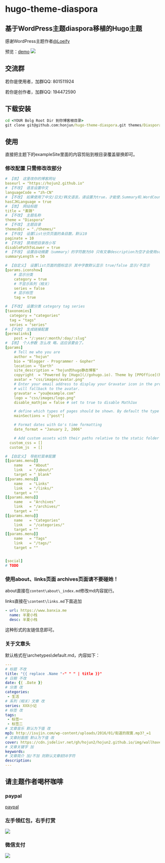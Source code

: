 # hugo-theme-diaspora
## 基于WordPress主题diaspora移植的Hugo主题
感谢WordPress主题作者[@Loeify](https://github.com/LoeiFy/Diaspora)

预览：[demo](https://diaspora.hojun.cn/)
![](https://cdn.jsdelivr.net/gh/hojun2/hojun2.github.io/img/diaspora.jpg)

## 交流群
若你是使用者，加群QQ: 801511924

若你是创作者，加群QQ: 194472590

## 下载安装
```cmd
cd <YOUR Bolg Root Dir 到你博客根目录>
git clone git@github.com:honjun/hugo-theme-diaspora.git themes/Diaspora
```

## 使用

直接把主题下的exampleSite里面的内容剪贴到根目录覆盖替换即可。

### 修改配置 只需修改改部分
```yml
# 【改】 这里改你的博客网址
baseurl = "https://hojun2.github.io"
# 【不改】 语言设置中文 
languageCode = "zh-CN"
# 【不改】 如果使用了中文/日文/韩文语言。请设置为true，才能使.Summary和.WordCount正确执行
hasCJKLanguage = true
# 【改】 网站标题
title = "素锦"
# 【不改】 主题名称
theme = "Diaspora"
# 【不改】 主题目录
themesDir = "./themes/"
# 【不改】 设置list分页页面的条目数，默认10
paginate = 10
# 【不改】 禁用把目录改小写
disablePathToLower = true
# 【不改】 设置自动摘要（summary）的字符数为50 只有文章description为空才会使用summary自动获取文章前50字符为摘要。
summaryLength = 50

# 【自定义】 设置list页面的图标显示 其中字数默认显示 true/false 显示/不显示
[params.iconshow]
    # 显示分类
    category = true
    # 不显示系列（相关）
    series = false
    # 显示标签
    tag = true

# 【不改】 设置分类 category tag series
[taxonomies]
  category = "categories"
  tag = "tags"
  series = "series"
# 【不改】 生成链接配置
[permalinks]
    post = "/:year/:month/:day/:slug"
# 【改】 个人参数 怎么改 略，这应该要会了。
[params]
    # Tell me who you are
    author = "hojun"
    bio = "Blogger - Programmer - Gopher"
    location = "Earth"
    site_description = "hojun的hugo静态博客"
    copyright  = "Powered by [Hugo](//gohugo.io). Theme by [PPOffice](http://github.com/ppoffice)."
    avatar = "css/images/avatar.png"
    # Enter your email address to display your Gravatar icon in the profile. If not set the theme
    # will fallback to the avatar.
    gravatar = "you@example.com"
    logo = "css/images/logo.png"
    disable_mathjax = false # set to true to disable MathJax

    # define which types of pages should be shown. By default the type with the most regular pages
    mainSections = ["post"]

    # Format dates with Go's time formatting
    date_format = "January 2, 2006"

    # Add custom assets with their paths relative to the static folder
  custom_css = []
  custom_js  = []

# 【自定义】 导航栏菜单配置
[[params.menu]]
    name   = "About"
    link   = "/about/"
    target = "_blank"
[[params.menu]]
    name   = "Links"
    link   = "/links/"
    target = ""
[[params.menu]]
    name   = "Archives"
    link   = "/archives/"
    target = ""
[[params.menu]]
    name   = "Categories"
    link   = "/categories/"
    target = ""
[[params.menu]]
    name   = "Tags"
    link   = "/tags/"
    target = ""


[social]
# TODO
```

### 使用about、links页面 archives页面请不要碰她！

about直接在`content\about\_index.md`修改md内容就行。

links直接在`\content\links.md`下面追加
```yml
- url: https://www.banxia.me
  name: 半夏小栈
  desc: 半夏小栈
```
这种形式的友链信息即可。

### 关于文章头
默认格式在\archetypes\default.md，内容如下：

```yml
---
# 标题 不改
title: "{{ replace .Name "-" " " | title }}"
# 日期 不改
date: {{ .Date }}
# 分类 改
categories: 
 - 生活
# 系列（相关）文章 改
series: XXX小记
# 标签 改
tags: 
 - 标签一
 - 标签二
# 文章音乐 默认为下值 改
mp3: http://isujin.com/wp-content/uploads/2016/01/街道的寂寞.mp3?_=1
# 文章封面图 默认为下值 改
cover: https://cdn.jsdelivr.net/gh/hojun2/hojun2.github.io/img/wallhaven-672007-2.jpg
# 文章关键字 加
keywords:
# 文章简介 加/不加 则默认文章前50字符
description: 
---
```

## 请主题作者喝杯咖啡
### paypal
[paypal](https://www.paypal.me/hojuncn)
### 左手领红包，右手打赏
![](https://cdn.jsdelivr.net/gh/honjun/cdn@1.8/img/custom/donate/AliPayQRsmall.jpg)
### 微信支付
![](https://cdn.jsdelivr.net/gh/honjun/cdn@1.8/img/custom/donate/WeChanSQsmall.jpg)